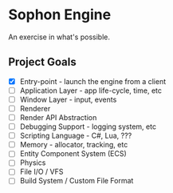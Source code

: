 # Sophon Engine

An exercise in what's possible.  

## Project Goals
- [x] Entry-point - launch the engine from a client
- [ ] Application Layer - app life-cycle, time, etc
- [ ] Window Layer - input, events
- [ ] Renderer
- [ ] Render API Abstraction
- [ ] Debugging Support - logging system, etc
- [ ] Scripting Language - C#, Lua, ???
- [ ] Memory - allocator, tracking, etc
- [ ] Entity Component System (ECS)
- [ ] Physics
- [ ] File I/O / VFS
- [ ] Build System / Custom File Format
